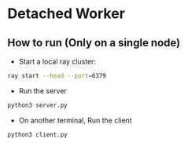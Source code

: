 # Detached Worker
## How to run (Only on a single node)
- Start a local ray cluster:
```bash
ray start --head --port=6379
```
- Run the server
```bash
python3 server.py
```
- On another terminal, Run the client
```bash
python3 client.py
```
